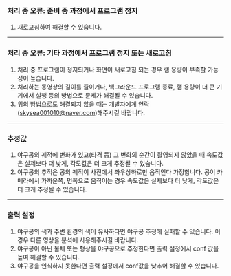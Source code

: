 ### 처리 중 오류: 준비 중 과정에서 프로그램 정지
1. 새로고침하여 해결할 수 있습니다.
---
### 처리 중 오류: 기타 과정에서 프로그램 정지 또는 새로고침
1. 처리 중 프로그램이 정지되거나 화면이 새로고침 되는 경우 램 용량이 부족할 가능성이 높습니다.
2. 처리하는 동영상의 길이를 줄이거나, 백그라운드 프로그램 종료, 램 용량이 더 큰 기기에서 실행 등의 방법으로 문제가 해결될 수 있습니다.
3. 위의 방법으로도 해결되지 않을 때는 개발자에게 연락(skysea001010@naver.com)해주시길 바랍니다.
---
### 추정값
1. 야구공의 궤적에 변화가 있고(타격 등) 그 변화의 순간이 촬영되지 않았을 때 속도값은 실제보다 더 낮게, 각도값은 더 크게 추정될 수 있습니다.
2. 야구공의 추적은 공의 궤적이 사진에서 좌우상하로만 움직인다 가정합니다. 공이 카메라에서 가까운쪽, 먼쪽으로 움직이는 경우 속도값은 실제보다 더 낮게, 각도값은 더 크게 추정될 수 있습니다.
---
### 출력 설정
1. 야구공의 색과 주변 환경의 색이 유사하다면 야구공 추정에 실패할 수 있습니다. 이 경우 다른 영상을 분석에 사용해주시길 바랍니다.
2. 야구공이 아닌 물체 또는 형상을 야구공으로 추정한다면 출력 설정에서 conf 값을 높여 해결할 수 있습니다.
3. 야구공을 인식하지 못한다면 출력 설정에서 conf값을 낮추어 해결할 수 있습니다.

